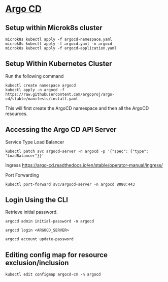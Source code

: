 # [Argo CD](https://argo-cd.readthedocs.io/en/stable/getting_started/)

## Setup within Microk8s cluster
```shell
microk8s kubectl apply -f argocd-namespace.yaml
microk8s kubectl apply -f argocd.yaml -n argocd
microk8s kubectl apply -f argocd-application.yaml
```

## Setup Within Kubernetes Cluster
Run the following command
```shell
kubectl create namespace argocd
kubectl apply -n argocd -f https://raw.githubusercontent.com/argoproj/argo-cd/stable/manifests/install.yaml
```

This will first create the ArgoCD namespace and then all the ArgoCD resources.

## Accessing the Argo CD API Server
Service Type Load Balancer
```shell
kubectl patch svc argocd-server -n argocd -p '{"spec": {"type": "LoadBalancer"}}'
```

Ingress
https://argo-cd.readthedocs.io/en/stable/operator-manual/ingress/

Port Forwarding
```shell
kubectl port-forward svc/argocd-server -n argocd 8080:443
```

## Login Using the CLI
Retrieve initial password.
```shell
argocd admin initial-password -n argocd
```
```shell
argocd login <ARGOCD_SERVER>
```
```shell
argocd account update-password
```

## Editing config map for resource exclusion/inclusion
```shell
kubectl edit configmap argocd-cm -n argocd
```
